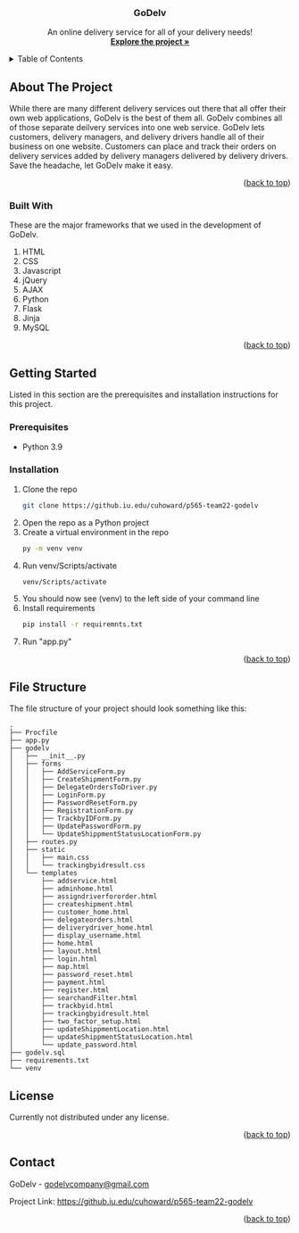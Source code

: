 <!-- README TOP -->
<a name="readme-top"></a>

<!-- PROJECT LOGO -->
<br />
<div align="center">
  <h3 align="center">GoDelv</h3>

  <p align="center">
    An online delivery service for all of your delivery needs!
    <br />
    <a href="https://github.iu.edu/cuhoward/p565-team22-godelv"><strong>Explore the project »</strong></a>
  </p>
</div>



<!-- TABLE OF CONTENTS -->
<details>
  <summary>Table of Contents</summary>
  <ol>
    <li>
      <a href="#about-the-project">About The Project</a>
      <ul>
        <li><a href="#built-with">Built With</a></li>
      </ul>
    </li>
    <li>
      <a href="#getting-started">Getting Started</a>
      <ul>
        <li><a href="#prerequisites">Prerequisites</a></li>
        <li><a href="#installation">Installation</a></li>
      </ul>
    </li>
    <li><a href="#file-structure">File Structure</a></li>
    <li><a href="#license">License</a></li>
    <li><a href="#contact">Contact</a></li>
  </ol>
</details>



<!-- ABOUT THE PROJECT -->
## About The Project

While there are many different delivery services out there that all offer their own web applications, GoDelv is the best of them all. GoDelv combines all of those separate deilvery services into one web service. GoDelv lets customers, delivery managers, and delivery drivers handle all of their business on one website. Customers can place and track their orders on delivery services added by delivery managers delivered by delivery drivers. Save the headache, let GoDelv make it easy.

<p align="right">(<a href="#readme-top">back to top</a>)</p>



### Built With

These are the major frameworks that we used in the development of GoDelv.

1. HTML
2. CSS
3. Javascript
4. jQuery
5. AJAX
6. Python
7. Flask
8. Jinja
9. MySQL

<p align="right">(<a href="#readme-top">back to top</a>)</p>



<!-- GETTING STARTED -->
## Getting Started

Listed in this section are the prerequisites and installation instructions for this project.

### Prerequisites

* Python 3.9

### Installation

1. Clone the repo
   ```sh
   git clone https://github.iu.edu/cuhoward/p565-team22-godelv
   ```
2. Open the repo as a Python project
3. Create a virtual environment in the repo
   ```sh
   py -m venv venv
   ```
4. Run venv/Scripts/activate
   ```sh
   venv/Scripts/activate
   ```
5. You should now see (venv) to the left side of your command line
6. Install requirements
   ```sh
   pip install -r requiremnts.txt
   ```
7. Run "app.py"

<p align="right">(<a href="#readme-top">back to top</a>)</p>



<!-- FILE STRUCTURE -->
## File Structure

The file structure of your project should look something like this:

```
.
├── Procfile
├── app.py
├── godelv
│   ├── __init__.py
│   ├── forms
│   │   ├── AddServiceForm.py
│   │   ├── CreateShipmentForm.py
│   │   ├── DelegateOrdersToDriver.py
│   │   ├── LoginForm.py
│   │   ├── PasswordResetForm.py
│   │   ├── RegistrationForm.py
│   │   ├── TrackbyIDForm.py
│   │   ├── UpdatePasswordForm.py
│   │   └── UpdateShippmentStatusLocationForm.py
│   ├── routes.py
│   ├── static
│   │   ├── main.css
│   │   └── trackingbyidresult.css
│   └── templates
│       ├── addservice.html
│       ├── adminhome.html
│       ├── assigndriverfororder.html
│       ├── createshipment.html
│       ├── customer_home.html
│       ├── delegateorders.html
│       ├── deliverydriver_home.html
│       ├── display_username.html
│       ├── home.html
│       ├── layout.html
│       ├── login.html
│       ├── map.html
│       ├── password_reset.html
│       ├── payment.html
│       ├── register.html
│       ├── searchandFilter.html
│       ├── trackbyid.html
│       ├── trackingbyidresult.html
│       ├── two_factor_setup.html
│       ├── updateShippmentLocation.html
│       ├── updateShippmentStatusLocation.html
│       └── update_password.html
├── godelv.sql
├── requirements.txt
└── venv
```

<!-- LICENSE -->
## License

Currently not distributed under any license.

<p align="right">(<a href="#readme-top">back to top</a>)</p>



<!-- CONTACT -->
## Contact

GoDelv - godelvcompany@gmail.com

Project Link: https://github.iu.edu/cuhoward/p565-team22-godelv

<p align="right">(<a href="#readme-top">back to top</a>)</p>

